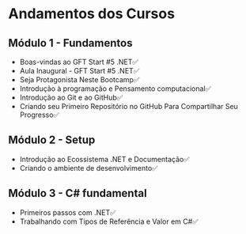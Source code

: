 # Andamentos dos Cursos

## Módulo 1 - Fundamentos

 - Boas-vindas ao GFT Start #5 .NET:white_check_mark:
 - Aula Inaugural - GFT Start #5 .NET:white_check_mark:
 - Seja Protagonista Neste Bootcamp:white_check_mark:
 - Introdução à programação e Pensamento computacional:white_check_mark:
 - Introdução ao Git e ao GitHub:white_check_mark:
 - Criando seu Primeiro Repositório no GitHub Para Compartilhar Seu Progresso:white_check_mark:

## Módulo 2 - Setup

 - Introdução ao Ecossistema .NET e Documentação:white_check_mark:
 - Criando o ambiente de desenvolvimento:white_check_mark:

## Módulo 3 - C# fundamental

 - Primeiros passos com .NET:white_check_mark:
 - Trabalhando com Tipos de Referência e Valor em C#:white_check_mark: